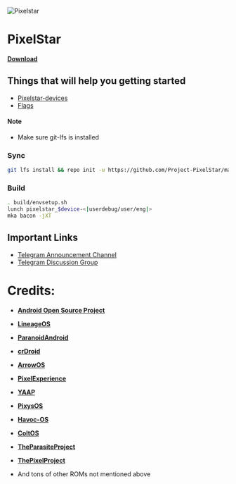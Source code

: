 ![Pixelstar](https://github.com/Project-PixelStar/manifest/raw/14-qpr3/Banner.png)

PixelStar
===========

[**Download**](https://www.pling.com/p/2066696)

## Things that will help you getting started ##
- [Pixelstar-devices](https://github.com/pixelstar-devices)
- [Flags](https://github.com/Project-PixelStar/Flags)

#### Note ####
- Make sure git-lfs is installed 

### Sync ###

```bash
git lfs install && repo init -u https://github.com/Project-PixelStar/manifest -b 14-qpr3 --git-lfs && repo sync -c -j$(nproc --all) --force-sync --no-clone-bundle --no-tags
```
### Build ###

```bash
. build/envsetup.sh
lunch pixelstar_$device-<|userdebug/user/eng|>
mka bacon -jXT
```

## Important Links ##
- [Telegram Announcement Channel](https://t.me/pixelstarchannel)
- [Telegram Discussion Group](https://t.me/Project_PixelStar)

# Credits:

 * [**Android Open Source Project**](https://android.googlesource.com)
 * [**LineageOS**](https://github.com/LineageOS)
 * [**ParanoidAndroid**](https://github.com/AOSPA)
 * [**crDroid**](https://github.com/crdroidandroid)
 * [**ArrowOS**](https://github.com/ArrowOS)
 * [**PixelExperience**](https://github.com/PixelExperience)
 * [**YAAP**](https://github.com/yaap)
 * [**PixysOS**](https://github.com/PixysOS)
 * [**Havoc-OS**](https://github.com/Havoc-OS)
 * [**ColtOS**](https://github.com/Colt-Enigma)
 * [**TheParasiteProject**](https://github.com/TheParasiteProject)
 * [**ThePixelProject**](https://github.com/The-Pixel-Project)

* And tons of other ROMs not mentioned above

